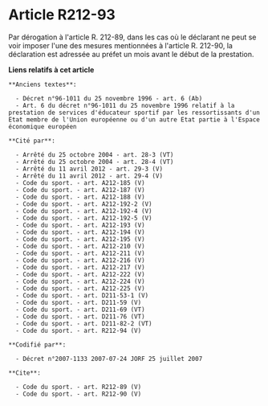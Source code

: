# Article R212-93

Par dérogation à l'article R. 212-89, dans les cas où le déclarant ne peut se voir imposer l'une des mesures mentionnées à
l'article R. 212-90, la déclaration est adressée au préfet un mois avant le début de la prestation.

**Liens relatifs à cet article**

	**Anciens textes**:

	  - Décret n°96-1011 du 25 novembre 1996 - art. 6 (Ab)
	  - Art. 6 du décret n°96-1011 du 25 novembre 1996 relatif à la prestation de services d'éducateur sportif par les ressortissants d'un Etat membre de l'Union européenne ou d'un autre Etat partie à l'Espace économique européen

	**Cité par**:

	  - Arrêté du 25 octobre 2004 - art. 28-3 (VT)
	  - Arrêté du 25 octobre 2004 - art. 28-4 (VT)
	  - Arrêté du 11 avril 2012 - art. 29-3 (V)
	  - Arrêté du 11 avril 2012 - art. 29-4 (V)
	  - Code du sport. - art. A212-185 (V)
	  - Code du sport. - art. A212-187 (V)
	  - Code du sport. - art. A212-188 (V)
	  - Code du sport. - art. A212-192-2 (V)
	  - Code du sport. - art. A212-192-4 (V)
	  - Code du sport. - art. A212-192-5 (V)
	  - Code du sport. - art. A212-193 (V)
	  - Code du sport. - art. A212-194 (V)
	  - Code du sport. - art. A212-195 (V)
	  - Code du sport. - art. A212-210 (V)
	  - Code du sport. - art. A212-211 (V)
	  - Code du sport. - art. A212-216 (V)
	  - Code du sport. - art. A212-217 (V)
	  - Code du sport. - art. A212-222 (V)
	  - Code du sport. - art. A212-224 (V)
	  - Code du sport. - art. A212-225 (V)
	  - Code du sport. - art. D211-53-1 (V)
	  - Code du sport. - art. D211-59 (V)
	  - Code du sport. - art. D211-69 (VT)
	  - Code du sport. - art. D211-76 (VT)
	  - Code du sport. - art. D211-82-2 (VT)
	  - Code du sport. - art. R212-94 (V)

	**Codifié par**:

	  - Décret n°2007-1133 2007-07-24 JORF 25 juillet 2007

	**Cite**:

	  - Code du sport. - art. R212-89 (V)
	  - Code du sport. - art. R212-90 (V)

